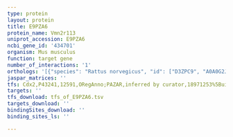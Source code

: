 ```yaml
---
type: protein
layout: protein
title: E9PZA6
protein_name: Vmn2r113
uniprot_accession: E9PZA6
ncbi_gene_id: '434701'
organism: Mus musculus
function: target gene
number_of_interactions: '1'
orthologs: '[{"species": "Rattus norvegicus", "id": ["D3ZPC9", "A0A0G2JZT8", "A0A0G2JYG8"]}]'
jaspar_matrices: ''
tfs: Cdx2,P43241,12591,ORegAnno;PAZAR,inferred by curator,18971253%5Buid%5D+OR+26578589%5Buid%5D,No
targets: ''
tfs_download: tfs_of_E9PZA6.tsv
targets_download: ''
bindingSites_download: ''
binding_sites_ls: ''

---
```

